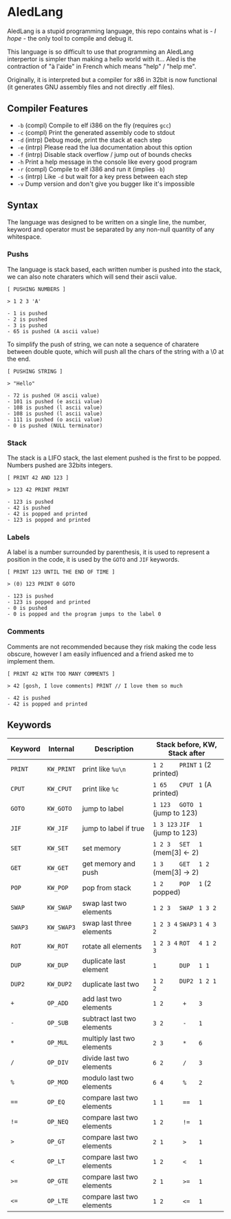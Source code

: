 # AledLang

AledLang is a stupid programming language, this repo contains what
is *- I hope -* the only tool to compile and debug it.

This language is so difficult to use that programming an AledLang
interpertor is simpler than making a hello world with it... Aled is
the contraction of "à l'aide" in French which means "help" / "help me".

Originally, it is interpreted but a compiler for x86 in 32bit is now
functional (it generates GNU assembly files and not directly .elf files).

## Compiler Features

- `-b` (compl) Compile to elf i386 on the fly (requires `gcc`)
- `-c` (compl) Print the generated assembly code to stdout
- `-d` (intrp) Debug mode, print the stack at each step
- `-e` (intrp) Please read the lua documentation about this option
- `-f` (intrp) Disable stack overflow / jump out of bounds checks
- `-h` Print a help message in the console like every good program
- `-r` (compl) Compile to elf i386 and run it (implies `-b`)
- `-s` (intrp) Like `-d` but wait for a key press between each step
- `-v` Dump version and don't give you bugger like it's impossible

## Syntax

The language was designed to be written on a single line, the number,
keyword and operator must be separated by any non-null quantity of any
whitespace.

### Pushs

The language is stack based, each written number is pushed into the stack,
we can also note charaters which will send their ascii value.

```
[ PUSHING NUMBERS ]

> 1 2 3 'A'

- 1 is pushed
- 2 is pushed
- 3 is pushed
- 65 is pushed (A ascii value)
```

To simplify the push of string, we can note a sequence of charatere between
double quote, which will push all the chars of the string with a \0 at the end.

```
[ PUSHING STRING ]

> "Hello"

- 72 is pushed (H ascii value)
- 101 is pushed (e ascii value)
- 108 is pushed (l ascii value)
- 108 is pushed (l ascii value)
- 111 is pushed (o ascii value)
- 0 is pushed (NULL terminator)
```

### Stack

The stack is a LIFO stack, the last element pushed is the first to be popped.
Numbers pushed are 32bits integers.

```
[ PRINT 42 AND 123 ]

> 123 42 PRINT PRINT

- 123 is pushed
- 42 is pushed
- 42 is popped and printed
- 123 is popped and printed
```

### Labels

A label is a number surrounded by parenthesis, it is used to represent a
position in the code, it is used by the `GOTO` and `JIF` keywords.

```
[ PRINT 123 UNTIL THE END OF TIME ]

> (0) 123 PRINT 0 GOTO

- 123 is pushed
- 123 is popped and printed
- 0 is pushed
- 0 is popped and the program jumps to the label 0
```

### Comments

Comments are not recommended because they risk making the code less obscure,
however I am easily influenced and a friend asked me to implement them.

```
[ PRINT 42 WITH TOO MANY COMMENTS ]

> 42 [gosh, I love comments] PRINT // I love them so much

- 42 is pushed
- 42 is popped and printed
```

## Keywords

| Keyword | Internal    | Description               | Stack before, KW, Stack after             |
|---------|-------------|---------------------------|-------------------------------------------|
| `PRINT` | `KW_PRINT`  | print like `%u\n`         | `1 2    ` ` PRINT ` `1`       (2 printed) |
| `CPUT`  | `KW_CPUT`   | print like `%c`           | `1 65   ` ` CPUT  ` `1`       (A printed) |
| `GOTO`  | `KW_GOTO`   | jump to label             | `1 123  ` ` GOTO  ` `1`     (jump to 123) |
| `JIF`   | `KW_JIF`    | jump to label if true     | `1 3 123` ` JIF   ` `1`     (jump to 123) |
| `SET`   | `KW_SET`    | set memory                | `1 2 3  ` ` SET   ` `1`     (mem[3] <- 2) |
| `GET`   | `KW_GET`    | get memory and push       | `1 3    ` ` GET   ` `1 2`   (mem[3] -> 2) |
| `POP`   | `KW_POP`    | pop from stack            | `1 2    ` ` POP   ` `1`        (2 popped) |
| `SWAP`  | `KW_SWAP`   | swap last two elements    | `1 2 3  ` ` SWAP  ` `1 3 2`               |
| `SWAP3` | `KW_SWAP3`  | swap last three elements  | `1 2 3 4` ` SWAP3 ` `1 4 3 2`             |
| `ROT`   | `KW_ROT`    | rotate all elements       | `1 2 3 4` ` ROT   ` `4 1 2 3`             |
| `DUP`   | `KW_DUP`    | duplicate last element    | `1      ` ` DUP   ` `1 1`                 |
| `DUP2`  | `KW_DUP2`   | duplicate last two        | `1 2    ` ` DUP2  ` `1 2 1 2`             |
| `+`     | `OP_ADD`    | add last two elements     | `1 2    ` `  +    ` `3`                   |
| `-`     | `OP_SUB`    | subtract last two elements| `3 2    ` `  -    ` `1`                   |
| `*`     | `OP_MUL`    | multiply last two elements| `2 3    ` `  *    ` `6`                   |
| `/`     | `OP_DIV`    | divide last two elements  | `6 2    ` `  /    ` `3`                   |
| `%`     | `OP_MOD`    | modulo last two elements  | `6 4    ` `  %    ` `2`                   |
| `==`    | `OP_EQ`     | compare last two elements | `1 1    ` `  ==   ` `1`                   |
| `!=`    | `OP_NEQ`    | compare last two elements | `1 2    ` `  !=   ` `1`                   |
| `>`     | `OP_GT`     | compare last two elements | `2 1    ` `  >    ` `1`                   |
| `<`     | `OP_LT`     | compare last two elements | `1 2    ` `  <    ` `1`                   |
| `>=`    | `OP_GTE`    | compare last two elements | `2 1    ` `  >=   ` `1`                   |
| `<=`    | `OP_LTE`    | compare last two elements | `1 2    ` `  <=   ` `1`                   |
